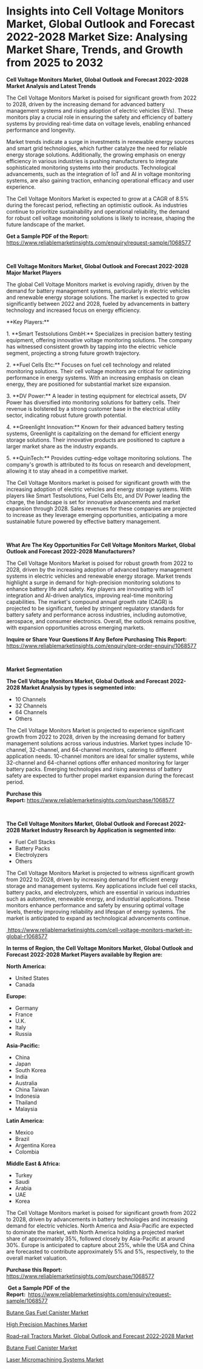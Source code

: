 <p><h1>Insights into Cell Voltage Monitors Market, Global Outlook and Forecast 2022-2028 Market Size: Analysing Market Share, Trends, and Growth from 2025 to 2032</h1></p><p><strong>Cell Voltage Monitors Market, Global Outlook and Forecast 2022-2028 Market Analysis and Latest Trends</strong></p>
<p><p>The Cell Voltage Monitors Market is poised for significant growth from 2022 to 2028, driven by the increasing demand for advanced battery management systems and rising adoption of electric vehicles (EVs). These monitors play a crucial role in ensuring the safety and efficiency of battery systems by providing real-time data on voltage levels, enabling enhanced performance and longevity.</p><p>Market trends indicate a surge in investments in renewable energy sources and smart grid technologies, which further catalyze the need for reliable energy storage solutions. Additionally, the growing emphasis on energy efficiency in various industries is pushing manufacturers to integrate sophisticated monitoring systems into their products. Technological advancements, such as the integration of IoT and AI in voltage monitoring systems, are also gaining traction, enhancing operational efficacy and user experience.</p><p>The Cell Voltage Monitors Market is expected to grow at a CAGR of 8.5% during the forecast period, reflecting an optimistic outlook. As industries continue to prioritize sustainability and operational reliability, the demand for robust cell voltage monitoring solutions is likely to increase, shaping the future landscape of the market.</p></p>
<p><strong>Get a Sample PDF of the Report:&nbsp;</strong> <a href="https://www.reliablemarketinsights.com/enquiry/request-sample/1068577?utm_campaign=3277&utm_medium=2&utm_source=Github&utm_content=ia&utm_term=21032025&utm_id=cell-voltage-monitors-market-global-outlook-and-forecast-2022-2028">https://www.reliablemarketinsights.com/enquiry/request-sample/1068577</a></p>
<p>&nbsp;</p>
<p><strong>Cell Voltage Monitors Market, Global Outlook and Forecast 2022-2028 Major Market Players</strong></p>
<p><p>The global Cell Voltage Monitors market is evolving rapidly, driven by the demand for battery management systems, particularly in electric vehicles and renewable energy storage solutions. The market is expected to grow significantly between 2022 and 2028, fueled by advancements in battery technology and increased focus on energy efficiency.</p><p>**Key Players:**</p><p>1. **Smart Testsolutions GmbH:** Specializes in precision battery testing equipment, offering innovative voltage monitoring solutions. The company has witnessed consistent growth by tapping into the electric vehicle segment, projecting a strong future growth trajectory.</p><p>2. **Fuel Cells Etc:** Focuses on fuel cell technology and related monitoring solutions. Their cell voltage monitors are critical for optimizing performance in energy systems. With an increasing emphasis on clean energy, they are positioned for substantial market size expansion.</p><p>3. **DV Power:** A leader in testing equipment for electrical assets, DV Power has diversified into monitoring solutions for battery cells. Their revenue is bolstered by a strong customer base in the electrical utility sector, indicating robust future growth potential.</p><p>4. **Greenlight Innovation:** Known for their advanced battery testing systems, Greenlight is capitalizing on the demand for efficient energy storage solutions. Their innovative products are positioned to capture a larger market share as the industry expands.</p><p>5. **QuinTech:** Provides cutting-edge voltage monitoring solutions. The company's growth is attributed to its focus on research and development, allowing it to stay ahead in a competitive market.</p><p>The Cell Voltage Monitors market is poised for significant growth with the increasing adoption of electric vehicles and energy storage systems. With players like Smart Testsolutions, Fuel Cells Etc, and DV Power leading the charge, the landscape is set for innovative advancements and market expansion through 2028. Sales revenues for these companies are projected to increase as they leverage emerging opportunities, anticipating a more sustainable future powered by effective battery management.</p></p>
<p>&nbsp;</p>
<p><strong>What Are The Key Opportunities For Cell Voltage Monitors Market, Global Outlook and Forecast 2022-2028 Manufacturers?</strong></p>
<p><p>The Cell Voltage Monitors Market is poised for robust growth from 2022 to 2028, driven by the increasing adoption of advanced battery management systems in electric vehicles and renewable energy storage. Market trends highlight a surge in demand for high-precision monitoring solutions to enhance battery life and safety. Key players are innovating with IoT integration and AI-driven analytics, improving real-time monitoring capabilities. The market's compound annual growth rate (CAGR) is projected to be significant, fueled by stringent regulatory standards for battery safety and performance across industries, including automotive, aerospace, and consumer electronics. Overall, the outlook remains positive, with expansion opportunities across emerging markets.</p></p>
<p><strong>Inquire or Share Your Questions If Any Before Purchasing This Report:</strong> <a href="https://www.reliablemarketinsights.com/enquiry/pre-order-enquiry/1068577?utm_campaign=3277&utm_medium=2&utm_source=Github&utm_content=ia&utm_term=21032025&utm_id=cell-voltage-monitors-market-global-outlook-and-forecast-2022-2028">https://www.reliablemarketinsights.com/enquiry/pre-order-enquiry/1068577</a></p>
<p>&nbsp;</p>
<p><strong>Market Segmentation</strong></p>
<p><strong>The Cell Voltage Monitors Market, Global Outlook and Forecast 2022-2028 Market Analysis by types is segmented into:</strong></p>
<p><ul><li>10 Channels</li><li>32 Channels</li><li>64 Channels</li><li>Others</li></ul></p>
<p><p>The Cell Voltage Monitors Market is projected to experience significant growth from 2022 to 2028, driven by the increasing demand for battery management solutions across various industries. Market types include 10-channel, 32-channel, and 64-channel monitors, catering to different application needs. 10-channel monitors are ideal for smaller systems, while 32-channel and 64-channel options offer enhanced monitoring for larger battery packs. Emerging technologies and rising awareness of battery safety are expected to further propel market expansion during the forecast period.</p></p>
<p><strong>Purchase this Report:&nbsp;</strong><a href="https://www.reliablemarketinsights.com/purchase/1068577?utm_campaign=3277&utm_medium=2&utm_source=Github&utm_content=ia&utm_term=21032025&utm_id=cell-voltage-monitors-market-global-outlook-and-forecast-2022-2028">https://www.reliablemarketinsights.com/purchase/1068577</a></p>
<p>&nbsp;</p>
<p><strong>The Cell Voltage Monitors Market, Global Outlook and Forecast 2022-2028 Market Industry Research by Application is segmented into:</strong></p>
<p><ul><li>Fuel Cell Stacks</li><li>Battery Packs</li><li>Electrolyzers</li><li>Others</li></ul></p>
<p><p>The Cell Voltage Monitors Market is projected to witness significant growth from 2022 to 2028, driven by increasing demand for efficient energy storage and management systems. Key applications include fuel cell stacks, battery packs, and electrolyzers, which are essential in various industries such as automotive, renewable energy, and industrial applications. These monitors enhance performance and safety by ensuring optimal voltage levels, thereby improving reliability and lifespan of energy systems. The market is anticipated to expand as technological advancements continue.</p></p>
<p><a href="https://www.reliablemarketinsights.com/cell-voltage-monitors-market-in-global-r1068577?utm_campaign=3277&utm_medium=2&utm_source=Github&utm_content=ia&utm_term=21032025&utm_id=cell-voltage-monitors-market-global-outlook-and-forecast-2022-2028">&nbsp;https://www.reliablemarketinsights.com/cell-voltage-monitors-market-in-global-r1068577</a></p>
<p><strong>In terms of Region, the Cell Voltage Monitors Market, Global Outlook and Forecast 2022-2028 Market Players available by Region are:</strong></p>
<p>
    <p> <strong> North America: </strong>
        <ul>
            <li>United States</li>
            <li>Canada</li>
        </ul>
        </p> 
    <p> <strong> Europe: </strong>
        <ul>
            <li>Germany</li>
            <li>France</li>
            <li>U.K.</li>
            <li>Italy</li>
            <li>Russia</li>
        </ul>
        </p> 
    <p> <strong> Asia-Pacific: </strong>
        <ul>
            <li>China</li>
            <li>Japan</li>
            <li>South Korea</li>
            <li>India</li>
            <li>Australia</li>
            <li>China Taiwan</li>
            <li>Indonesia</li>
            <li>Thailand</li>
            <li>Malaysia</li>
        </ul>
        </p> 
    <p> <strong> Latin America: </strong>
        <ul>
            <li>Mexico</li>
            <li>Brazil</li>
            <li>Argentina Korea</li>
            <li>Colombia</li>
        </ul>
        </p> 
    <p> <strong> Middle East & Africa: </strong>
        <ul>
            <li>Turkey</li>
            <li>Saudi</li>
            <li>Arabia</li>
            <li>UAE</li>
            <li>Korea</li>
        </ul>
    </p>
    </p>
<p><p>The Cell Voltage Monitors market is poised for significant growth from 2022 to 2028, driven by advancements in battery technologies and increasing demand for electric vehicles. North America and Asia-Pacific are expected to dominate the market, with North America holding a projected market share of approximately 35%, followed closely by Asia-Pacific at around 30%. Europe is anticipated to capture about 25%, while the USA and China are forecasted to contribute approximately 5% and 5%, respectively, to the overall market valuation.</p></p>
<p><strong>Purchase this Report: </strong><a href="https://www.reliablemarketinsights.com/purchase/1068577?utm_campaign=3277&utm_medium=2&utm_source=Github&utm_content=ia&utm_term=21032025&utm_id=cell-voltage-monitors-market-global-outlook-and-forecast-2022-2028">https://www.reliablemarketinsights.com/purchase/1068577</a></p>
<p>&nbsp;<strong>Get a Sample PDF of the Report:&nbsp;&nbsp;</strong><a href="https://www.reliablemarketinsights.com/enquiry/request-sample/1068577?utm_campaign=3277&utm_medium=2&utm_source=Github&utm_content=ia&utm_term=21032025&utm_id=cell-voltage-monitors-market-global-outlook-and-forecast-2022-2028">https://www.reliablemarketinsights.com/enquiry/request-sample/1068577</a></p>
<p><strong></strong></p>
<p><p><a href="https://www.linkedin.com/pulse/sales-channel-penetration-analysis-butane-gas-fuel-canister-f4e2e?utm_campaign=3277&utm_medium=2&utm_source=Github&utm_content=ia&utm_term=21032025&utm_id=cell-voltage-monitors-market-global-outlook-and-forecast-2022-2028">Butane Gas Fuel Canister Market</a></p><p><a href="https://www.linkedin.com/pulse/revenue-forecast-high-precision-machines-industry-86-cagr-c53re?utm_campaign=3277&utm_medium=2&utm_source=Github&utm_content=ia&utm_term=21032025&utm_id=cell-voltage-monitors-market-global-outlook-and-forecast-2022-2028">High Precision Machines Market</a></p><p><a href="https://github.com/haajipauget/Market-Research-Report-List-1/blob/main/roadrail-tractors-market-global-outlook-and-forecast-2022-2028-market.md?utm_campaign=3277&utm_medium=2&utm_source=Github&utm_content=ia&utm_term=21032025&utm_id=cell-voltage-monitors-market-global-outlook-and-forecast-2022-2028">Road–rail Tractors Market, Global Outlook and Forecast 2022-2028 Market</a></p><p><a href="https://www.linkedin.com/pulse/butane-fuel-canister-market-soar-68-cagr-from-2025-2032-key-ftbze?utm_campaign=3277&utm_medium=2&utm_source=Github&utm_content=ia&utm_term=21032025&utm_id=cell-voltage-monitors-market-global-outlook-and-forecast-2022-2028">Butane Fuel Canister Market</a></p><p><a href="https://www.linkedin.com/pulse/synopsis-global-laser-micromachining-systems-market-trend-its-ldvde?utm_campaign=3277&utm_medium=2&utm_source=Github&utm_content=ia&utm_term=21032025&utm_id=cell-voltage-monitors-market-global-outlook-and-forecast-2022-2028">Laser Micromachining Systems Market</a></p></p>